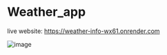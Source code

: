 # Weather_app
live website: https://weather-info-wx61.onrender.com

![image](https://github.com/theanilkushwaha/Weather_app_Php/assets/112506910/732919d6-fcdb-4cda-8537-efabb6b77e57)
